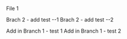 File 1

Brach 2 - add test --1
Brach 2 - add test --2

Add in Branch 1 - test 1
Add in Branch 1 - test 2
